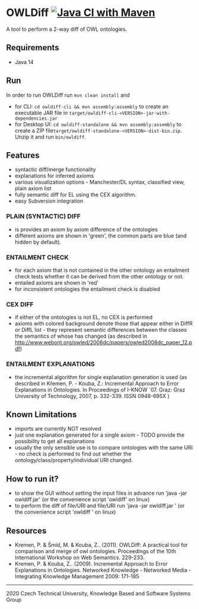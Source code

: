 # OWLDiff [![Java CI with Maven](https://github.com/psiotwo/owldiff/actions/workflows/maven.yml/badge.svg?branch=master)](https://github.com/psiotwo/owldiff/actions/workflows/maven.yml)

A tool to perform a 2-way diff of OWL ontologies.

## Requirements
- Java 14

## Run
In order to run OWLDiff run `mvn clean install` and
- for CLI: `cd owldiff-cli && mvn assembly:assembly` to create an executable JAR file in `target/owldiff-cli-<VERSION>-jar-with-dependencies.jar`
- for Desktop UI: `cd owldiff-standalone && mvn assembly:assembly` to create a ZIP file`target/owldiff-standalone-<VERSION>-dist-bin.zip`. Unzip it and run `bin/owldiff`.

## Features
- syntactic diff/merge functionality
- explanations for inferred axioms
- various visualization options - Manchester/DL syntax, classified view, plain axiom list
- fully semantic diff for EL using the CEX algorithm.
- easy Subversion integration
    
### PLAIN (SYNTACTIC) DIFF
- is provides an axiom by axiom difference of the ontologies
- different axioms are shown in 'green', the common parts are blue (and hidden by default).
		
### ENTAILMENT CHECK
- for each axiom that is not contained in the other ontology an entailment check tests whether it can be derived from the other ontology or not.
- entailed axioms are shown in 'red' 
- for inconsistent ontologies the entailment check is disabled

### CEX DIFF
- if either of the ontologies is not EL, no CEX is performed
- axioms with colored background denote those that appear either in DiffR or DiffL list - they represent semantic differences between the classes the semantics of whose has changed 
	  (as described in http://www.webont.org/owled/2008dc/papers/owled2008dc_paper_12.pdf)

### ENTAILMENT EXPLANATIONS
- the incremental algorithm for single explanation generation is used (as described in Křemen, P. - Kouba, Z.: Incremental Approach to Error Explanations in Ontologies. In Proceedings of I-KNOW `07. Graz: Graz University of Technology, 2007, p. 332-339. ISSN 0948-695X )

## Known Limitations
- imports are currently NOT resolved
- just one explanation generated for a single axiom - TODO provide the possibility to get all explanations
- usually the only sensible use is to compare ontologies with the same URI - no check is performed to find out whether the ontology/class/property/individual URI changed.

## How to run it?
- to show the GUI without setting the input files in advance run
			'java -jar owldiff.jar' (or the convenience script 'owldiff' on linux)
- to perform the diff of file/URI <u1> and file/URI <u2> run
			'java -jar owldiff.jar <u1> <u2>' (or the convenience script 'owldiff <u1> <u2>' on linux)

## Resources
- Kremen, P. & Šmíd, M. & Kouba, Z.. (2011). OWLDiff: A practical tool for comparison and merge of owl ontologies. Proceedings of the 10th International Workshop on Web Semantics. 229-233. 
- Kremen, P. & Kouba, Z.. (2009). Incremental Approach to Error Explanations in Ontologies. Networked Knowledge - Networked Media - Integrating Knowledge Management 2009: 171-185


* * *
2020 Czech Technical University, Knowledge Based and Software Systems Group
